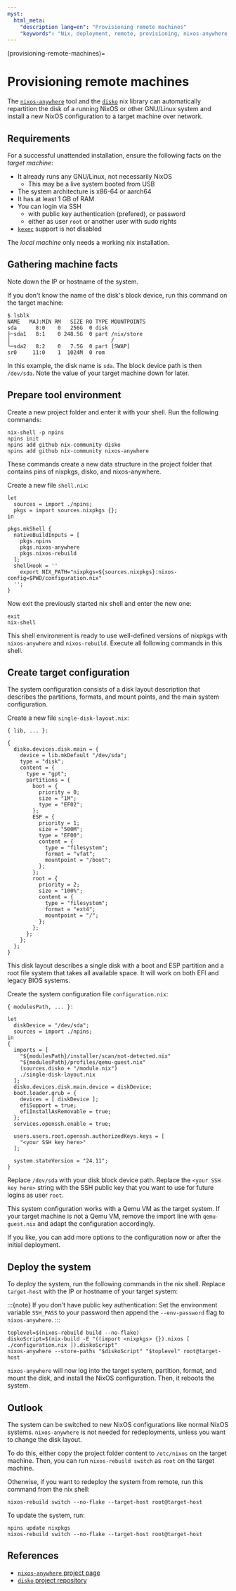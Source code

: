 ```yaml
---
myst:
  html_meta:
    "description lang=en": "Provisioning remote machines"
    "keywords": "Nix, deployment, remote, provisioning, nixos-anywhere, disko, partitioning, installation"
---
```


(provisioning-remote-machines)=
# Provisioning remote machines

The [`nixos-anywhere`][nixos-anywhere] tool and the [`disko`][disko] nix library can automatically repartition the disk of a running NixOS or other GNU/Linux system and install a new NixOS configuration to a target machine over network.

## Requirements

For a successful unattended installation, ensure the following facts on the *target machine*:

- It already runs any GNU/Linux, not necessarily NixOS
  - This may be a live system booted from USB
- The system architecture is x86-64 or aarch64
- It has at least 1 GB of RAM
- You can login via SSH
  - with public key authentication (prefered), or password
  - either as user `root` or another user with sudo rights
- [`kexec`][kexec] support is not disabled

The *local machine* only needs a working nix installation.

## Gathering machine facts

Note down the IP or hostname of the system.

If you don't know the name of the disk's block device, run this command on the target machine:

```shell-session
$ lsblk
NAME   MAJ:MIN RM   SIZE RO TYPE MOUNTPOINTS
sda      8:0    0   256G  0 disk
├─sda1   8:1    0 248.5G  0 part /nix/store
│                                /
└─sda2   8:2    0   7.5G  0 part [SWAP]
sr0     11:0    1  1024M  0 rom
```

In this example, the disk name is `sda`.
The block device path is then `/dev/sda`.
Note the value of your target machine down for later.

## Prepare tool environment

Create a new project folder and enter it with your shell.
Run the following commands:

```shell-session
nix-shell -p npins
npins init
npins add github nix-community disko
npins add github nix-community nixos-anywhere
```

These commands create a new data structure in the project folder that contains pins of nixpkgs, disko, and nixos-anywhere.

Create a new file `shell.nix`:

```{code-block} nix
let
  sources = import ./npins;
  pkgs = import sources.nixpkgs {};
in

pkgs.mkShell {
  nativeBuildInputs = [
    pkgs.npins
    pkgs.nixos-anywhere
    pkgs.nixos-rebuild
  ];
  shellHook = ''
    export NIX_PATH="nixpkgs=${sources.nixpkgs}:nixos-config=$PWD/configuration.nix"
  '';
}
```

Now exit the previously started nix shell and enter the new one:

```shell-session
exit
nix-shell
```

This shell environment is ready to use well-defined versions of nixpkgs with `nixos-anywhere` and `nixos-rebuild`.
Execute all following commands in this shell.

## Create target configuration

The system configuration consists of a disk layout description that describes the partitions, formats, and mount points, and the main system configuration.

Create a new file `single-disk-layout.nix`:

```{code-block} nix
{ lib, ... }:

{
  disko.devices.disk.main = {
    device = lib.mkDefault "/dev/sda";
    type = "disk";
    content = {
      type = "gpt";
      partitions = {
        boot = {
          priority = 0;
          size = "1M";
          type = "EF02";
        };
        ESP = {
          priority = 1;
          size = "500M";
          type = "EF00";
          content = {
            type = "filesystem";
            format = "vfat";
            mountpoint = "/boot";
          };
        };
        root = {
          priority = 2;
          size = "100%";
          content = {
            type = "filesystem";
            format = "ext4";
            mountpoint = "/";
          };
        };
      };
    };
  };
}
```

This disk layout describes a single disk with a boot and ESP partition and a root file system that takes all available space.
It will work on both EFI and legacy BIOS systems.

Create the system configuration file `configuration.nix`:

```{code-block} nix
{ modulesPath, ... }:

let
  diskDevice = "/dev/sda";
  sources = import ./npins;
in
{
  imports = [
    "${modulesPath}/installer/scan/not-detected.nix"
    "${modulesPath}/profiles/qemu-guest.nix"
    (sources.disko + "/module.nix")
    ./single-disk-layout.nix
  ];
  disko.devices.disk.main.device = diskDevice;
  boot.loader.grub = {
    devices = [ diskDevice ];
    efiSupport = true;
    efiInstallAsRemovable = true;
  };
  services.openssh.enable = true;

  users.users.root.openssh.authorizedKeys.keys = [
    "<your SSH key here>"
  ];

  system.stateVersion = "24.11";
}
```

Replace `/dev/sda` with your disk block device path.
Replace the `<your SSH key here>` string with the SSH public key that you want to use for future logins as user `root`.

This system configuration works with a Qemu VM as the target system.
If your target machine is not a Qemu VM, remove the import line with `qemu-guest.nix` and adapt the configuration accordingly.

If you like, you can add more options to the configuration now or after the initial deployment.

## Deploy the system

To deploy the system, run the following commands in the nix shell.
Replace `target-host` with the IP or hostname of your target system:

:::{note}
If you don't have public key authentication:
Set the environment variable `SSH_PASS` to your password then append the `--env-password` flag to `nixos-anywhere`.
:::

```shell-session
toplevel=$(nixos-rebuild build --no-flake)
diskoScript=$(nix-build -E "((import <nixpkgs> {}).nixos [ ./configuration.nix ]).diskoScript"
nixos-anywhere --store-paths "$diskoScript" "$toplevel" root@target-host
```

`nixos-anywhere` will now log into the target system, partition, format, and mount the disk, and install the NixOS configuration.
Then, it reboots the system.

## Outlook

The system can be switched to new NixOS configurations like normal NixOS systems.
`nixos-anywhere` is not needed for redeployments, unless you want to change the disk layout.

To do this, either copy the project folder content to `/etc/nixos` on the target machine.
Then, you can run `nixos-rebuild switch` as `root` on the target machine.

Otherwise, if you want to redeploy the system from remote, run this command from the nix shell:

```shell-session
nixos-rebuild switch --no-flake --target-host root@target-host
```

To update the system, run:

```shell-session
npins update nixpkgs
nixos-rebuild switch --no-flake --target-host root@target-host
```

## References

- [`nixos-anywhere` project page][nixos-anywhere]
- [`disko` project repository][disko]

[nixos-anywhere]: https://nix-community.github.io/nixos-anywhere/
[disko]: https://github.com/nix-community/disko
[kexec]: https://en.wikipedia.org/wiki/Kexec

